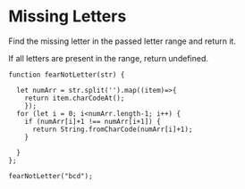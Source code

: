 # Missing Letters

Find the missing letter in the passed letter range and return it.

If all letters are present in the range, return undefined.

```
function fearNotLetter(str) {

  let numArr = str.split('').map((item)=>{
    return item.charCodeAt();
    });     
  for (let i = 0; i<numArr.length-1; i++) {
    if (numArr[i]+1 !== numArr[i+1]) {
      return String.fromCharCode(numArr[i]+1);
    }

  }
};

fearNotLetter("bcd");
```
